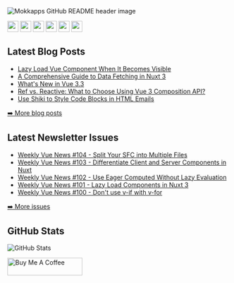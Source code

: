 <img src="https://github.com/Mokkapps/mokkapps/blob/master/header.png" alt="Mokkapps GitHub README header image">
<p><a href="https://www.twitter.com/mokkapps"><img src="https://img.shields.io/badge/twitter-%231DA1F2.svg?&style=for-the-badge&logo=twitter&logoColor=white" height=25></a> <a href="https://www.linkedin.com/in/mokkapps"><img src="https://img.shields.io/badge/linkedin-%230077B5.svg?&style=for-the-badge&logo=linkedin&logoColor=white" height=25></a> <a href="https://www.instagram.com/mokkapps/"><img src="https://img.shields.io/badge/instagram-%23E4405F.svg?&style=for-the-badge&logo=instagram&logoColor=white" height=25></a> <a href="https://www.youtube.com/@mokkapps"><img src="https://img.shields.io/badge/youtube-%2312100E.svg?&style=for-the-badge&logo=youtube&logoColor=white" height=25></a> <a href="https://medium.com/@MokkappsDev"><img src="https://img.shields.io/badge/medium-%2312100E.svg?&style=for-the-badge&logo=medium&logoColor=white" height=25></a> <a href="https://dev.to/mokkapps"><img src="https://img.shields.io/badge/DEV.TO-%230A0A0A.svg?&style=for-the-badge&logo=dev-dot-to&logoColor=white" height=25></a></p>
<h2>Latest Blog Posts</h2>
  <ul>
    <li><a href=https://mokkapps.de/blog/lazy-load-vue-component-when-it-becomes-visible>Lazy Load Vue Component When It Becomes Visible</a></li><li><a href=https://mokkapps.de/blog/a-comprehensive-guide-to-data-fetching-in-nuxt-3>A Comprehensive Guide to Data Fetching in Nuxt 3</a></li><li><a href=https://mokkapps.de/blog/whats-new-in-vue-3-3>What's New in Vue 3.3</a></li><li><a href=https://mokkapps.de/blog/ref-vs-reactive-what-to-choose-using-vue-3-composition-api>Ref vs. Reactive: What to Choose Using Vue 3 Composition API?</a></li><li><a href=https://mokkapps.de/blog/use-shiki-to-style-code-blocks-in-html-emails>Use Shiki to Style Code Blocks in HTML Emails</a></li>
  </ul>
<p><a href="https://www.mokkapps.de/blog">➡️ More blog posts</a></p>
<h2>Latest Newsletter Issues</h2>
  <ul>
    <li><a href=https://weekly-vue.news/issues/104>Weekly Vue News #104 - Split Your SFC into Multiple Files</a></li><li><a href=https://weekly-vue.news/issues/103>Weekly Vue News #103 - Differentiate Client and Server Components in Nuxt</a></li><li><a href=https://weekly-vue.news/issues/102>Weekly Vue News #102 - Use Eager Computed Without Lazy Evaluation</a></li><li><a href=https://weekly-vue.news/issues/101>Weekly Vue News #101 - Lazy Load Components in Nuxt 3</a></li><li><a href=https://weekly-vue.news/issues/100>Weekly Vue News #100 - Don't use v-if with v-for</a></li>
  </ul>
<p><a href="https://weekly-vue.news/issues">➡️ More issues</a></p>
<h2>GitHub Stats</h2>
<p><img src="https://github-readme-stats.vercel.app/api?username=mokkapps&amp;show_icons=true" alt="GitHub Stats"></p>
  <a href="https://www.buymeacoffee.com/mokkapps" target="_blank" rel="noreferrer nofollow">
      <img src="https://cdn.buymeacoffee.com/buttons/default-red.png" alt="Buy Me A Coffee" height="40" width="170" >
    </a>
